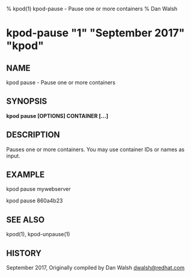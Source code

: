 % kpod(1) kpod-pause - Pause one or more containers
% Dan Walsh
# kpod-pause "1" "September 2017" "kpod"

## NAME
kpod pause - Pause one or more containers

## SYNOPSIS
**kpod pause [OPTIONS] CONTAINER [...]**

## DESCRIPTION
Pauses one or more containers.  You may use container IDs or names as input.

## EXAMPLE

kpod pause mywebserver

kpod pause 860a4b23

## SEE ALSO
kpod(1), kpod-unpause(1)

## HISTORY
September 2017, Originally compiled by Dan Walsh <dwalsh@redhat.com>
